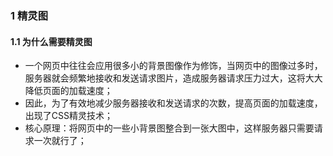 <!--
 * @Descripttion: 
 * @version: 
 * @Author: 唐帆
 * @Date: 2020-04-13 18:57:02
 * @LastEditors: 唐帆
 * @LastEditTime: 2020-04-13 20:49:11
 -->

### 1 精灵图
#### 1.1 为什么需要精灵图
- 一个网页中往往会应用很多小的背景图像作为修饰，当网页中的图像过多时，服务器就会频繁地接收和发送请求图片，造成服务器请求压力过大，这将大大降低页面的加载速度；
- 因此，为了有效地减少服务器接收和发送请求的次数，提高页面的加载速度，出现了CSS精灵技术；
- 核心原理：将网页中的一些小背景图整合到一张大图中，这样服务器只需要请求一次就行了；